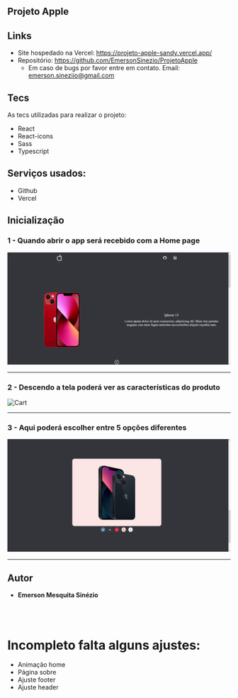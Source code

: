 ## Projeto Apple

## Links

- Site hospedado na Vercel: https://projeto-apple-sandy.vercel.app/
- Repositório: https://github.com/EmersonSinezio/ProjetoApple
  - Em caso de bugs por favor entre em contato. Email: emerson.sineziio@gmail.com

## Tecs

As tecs utilizadas para realizar o projeto:

- React
- React-icons
- Sass
- Typescript

## Serviços usados:

- Github
- Vercel

## Inicialização

### 1 - Quando abrir o app será recebido com a Home page

![Homepage image](https://github.com/EmersonSinezio/ProjetoApple/blob/main/public/Readme/Homepage.png)

<hr/>

### 2 - Descendo a tela poderá ver as características do produto

![Cart](https://github.com/EmersonSinezio/ProjetoApple/blob/main/public/Readme/Caracter%C3%ADsticas.png)

<hr/>

### 3 - Aqui poderá escolher entre 5 opções diferentes

![AboutPage](https://github.com/EmersonSinezio/ProjetoApple/blob/main/public/Readme/Escolha.png)

<hr/>

## Autor

- **Emerson Mesquita Sinézio**

<br>
<br>

# Incompleto falta alguns ajustes:

- Animação home
- Página sobre
- Ajuste footer
- Ajuste header

